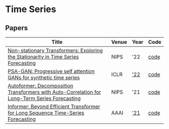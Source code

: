 # Time Series 
## Papers
| Title | Venue | Year | Code |
|-|-|-|-|
| [Non-stationary Transformers: Exploring the Stationarity in Time Series Forecasting](./https://arxiv.org/pdf/2205.14415.pdf) | NIPS | '22 | [code](https://github.com/thuml/Nonstationary_Transformers) |
| [PSA-GAN: Progressive self attention GANs for synthetic time series](https://www.amazon.science/publications/psa-gan-progressive-self-attention-gans-for-synthetic-time-series) | ICLR | ['22](https://aaai.org/Conferences/AAAI-21/aaai21call/#) | [code](https://github.com/awslabs/gluon-ts/tree/dev/src) |
| [Autoformer: Decomposition Transformers with Auto-Correlation for Long-Term Series Forecasting](https://arxiv.org/pdf/2106.13008.pdf) | NIPS | '21 | [code](https://github.com/thuml/Autoformer) |
| [Informer: Beyond Efficient Transformer for Long Sequence Time-Series Forecasting](https://arxiv.org/abs/2012.07436) | AAAI | ['21](https://aaai.org/Conferences/AAAI-21/aaai21call/#) | [code](https://github.com/zhouhaoyi/Informer2020) |
